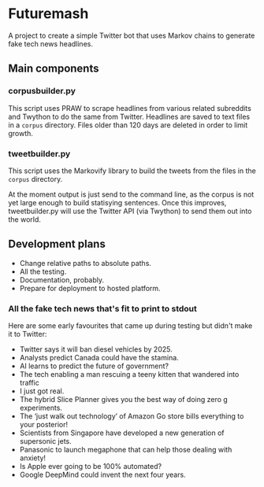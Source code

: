 # Futuremash 
A project to create a simple Twitter bot that uses Markov chains to generate fake tech news headlines.

## Main components

### corpusbuilder.py
This script uses PRAW to scrape headlines from various related subreddits and Twython to do the same from Twitter. Headlines are saved to text files in a `corpus` directory. Files older than 120 days are deleted in order to limit growth.

### tweetbuilder.py
This script uses the Markovify library to build the tweets from the files in the `corpus` directory.

At the moment output is just send to the command line, as the corpus is not yet large enough to build statisying sentences. Once this improves, tweetbuilder.py will use the Twitter API (via Twython) to send them out into the world.

## Development plans
- Change relative paths to absolute paths.
- All the testing.
- Documentation, probably.
- Prepare for deployment to hosted platform.

### All the fake tech news that's fit to print to stdout
Here are some early favourites that came up during testing but didn't make it to Twitter:

- Twitter says it will ban diesel vehicles by 2025.
- Analysts predict Canada could have the stamina.
- AI learns to predict the future of government?
- The tech enabling a man rescuing a teeny kitten that wandered into traffic
- I just got real.
- The hybrid Slice Planner gives you the best way of doing zero g experiments.
- The ‘just walk out technology’ of Amazon Go store bills everything to your posterior!
- Scientists from Singapore have developed a new generation of supersonic jets.
- Panasonic to launch megaphone that can help those dealing with anxiety!
- Is Apple ever going to be 100% automated?
- Google DeepMind could invent the next four years.